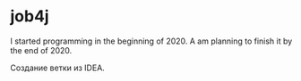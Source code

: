 # job4j

I started programming in the beginning of 2020. A am planning to finish it by the end of 2020.

Создание ветки из IDEA.